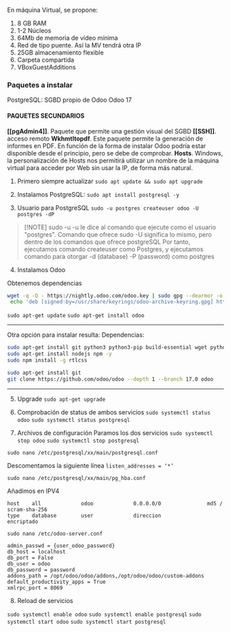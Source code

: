En máquina Virtual, se propone:
1. 8 GB RAM
2. 1-2 Núcleos
3. 64Mb de memoria de vídeo mínima
4. Red de tipo puente. Así la MV tendrá otra IP
5. 25GB almacenamiento flexible
6. Carpeta compartida
7. VBoxGuestAdditions

### Paquetes a instalar

PostgreSQL: SGBD propio de Odoo
Odoo 17
#### PAQUETES SECUNDARIOS

**[[pgAdmin4]]**. Paquete que permite una gestión visual del SGBD
**[[SSH]]**. acceso remoto
**Wkhmtltopdf**. Este paquete permite la generación de informes en PDF. En
función de la forma de instalar Odoo podría estar disponible desde el principio,
pero se debe de comprobar.
**Hosts**. Windows, la personalización de Hosts nos permitirá utilizar un nombre de la máquina virtual para acceder por Web sin usar la IP, de forma más natural.

1. Primero siempre actualizar
`sudo apt update && sudo apt upgrade`

2. Instalamos PostgreSQL:
`sudo apt install postgresql -y`

3. Usuario para PostgreSQL
`sudo -u postgres createuser odoo -U postgres -dP`

> [!NOTE] sudo -u 
> -u le dice al comando que ejecute como el usuario "postgres". Comando que ofrece sudo
> -U significa lo mismo, pero dentro de los comandos que ofrece postgreSQL
> Por tanto, ejecutamos comando createuser como Postgres, y ejecutamos comando para otorgar -d (database) -P (password) como postgres

4. Instalamos Odoo

Obtenemos dependencias
```bash
wget -q -O - https://nightly.odoo.com/odoo.key | sudo gpg --dearmor -o /usr/share/keyrings/odoo-archive-keyring.gpg
 echo 'deb [signed-by=/usr/share/keyrings/odoo-archive-keyring.gpg] https://nightly.odoo.com/17.0/nightly/deb/ ./' | sudo tee/etc/apt/sources.list.d/odoo.list
```
`sudo apt-get update`
`sudo apt-get install odoo`

---
Otra opción para instalar resulta:
Dependencias:
```bash
sudo apt-get install git python3 python3-pip build-essential wget python3-dev python3-venv python3-wheel libxslt-dev libzip-dev libldap2-dev libsasl2-dev python3- setuptools node-less libjpeg-dev gdebi -y
sudo apt-get install nodejs npm -y
sudo npm install -g rtlcss

sudo apt-get install git
git clone https://github.com/odoo/odoo --depth 1 --branch 17.0 odoo
```
--- 

5. Upgrade
`sudo apt-get upgrade`

6. Comprobación de status de ambos servicios
`sudo systemctl status odoo`
`sudo systemctl status postgresql`

7.  Archivos de configuración
Paramos los dos servicios
`sudo systemctl stop odoo`
`sudo systemctl stop postgresql`

`sudo nano /etc/postgresql/xx/main/postgresql.conf`

Descomentamos la siguiente línea
`listen_addresses = ‘*’`

`sudo nano /etc/postgresql/xx/main/pg_hba.conf`

Añadimos en IPV4

	host    all             odoo             0.0.0.0/0               md5 / scram-sha-256
	type    database        user             direccion               encriptado

`sudo nano /etc/odoo-server.conf`

	admin_passwd = {user_odoo_password}
	db_host = localhost
	db_port = False
	db_user = odoo
	db_password = password
	addons_path = /opt/odoo/odoo/addons,/opt/odoo/odoo/custom-addons
	default_productivity_apps = True
	xmlrpc_port = 8069

8.  Reload de servicios

`sudo systemctl enable odoo`
`sudo systemctl enable postgresql`
`sudo systemctl start odoo`
`sudo systemctl start postgresql`


